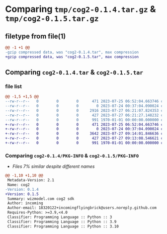 # Comparing `tmp/cog2-0.1.4.tar.gz` & `tmp/cog2-0.1.5.tar.gz`

## filetype from file(1)

```diff
@@ -1 +1 @@
-gzip compressed data, was "cog2-0.1.4.tar", max compression
+gzip compressed data, was "cog2-0.1.5.tar", max compression
```

## Comparing `cog2-0.1.4.tar` & `cog2-0.1.5.tar`

### file list

```diff
@@ -1,5 +1,5 @@
--rw-r--r--   0        0        0      471 2023-07-25 06:52:04.663746 cog2-0.1.4/README.md
--rw-r--r--   0        0        0        0 2023-07-24 00:37:04.090024 cog2-0.1.4/cog2/__init__.py
--rw-r--r--   0        0        0     2916 2023-07-27 06:21:07.824353 cog2-0.1.4/cog2/main.py
--rw-r--r--   0        0        0      427 2023-07-27 06:21:27.148232 cog2-0.1.4/pyproject.toml
--rw-r--r--   0        0        0      991 1970-01-01 00:00:00.000000 cog2-0.1.4/PKG-INFO
+-rw-r--r--   0        0        0      471 2023-07-25 06:52:04.663746 cog2-0.1.5/README.md
+-rw-r--r--   0        0        0        0 2023-07-24 00:37:04.090024 cog2-0.1.5/cog2/__init__.py
+-rw-r--r--   0        0        0     3642 2023-07-27 09:14:01.846636 cog2-0.1.5/cog2/main.py
+-rw-r--r--   0        0        0      427 2023-07-27 09:13:08.546621 cog2-0.1.5/pyproject.toml
+-rw-r--r--   0        0        0      991 1970-01-01 00:00:00.000000 cog2-0.1.5/PKG-INFO
```

### Comparing `cog2-0.1.4/PKG-INFO` & `cog2-0.1.5/PKG-INFO`

 * *Files 7% similar despite different names*

```diff
@@ -1,10 +1,10 @@
 Metadata-Version: 2.1
 Name: cog2
-Version: 0.1.4
+Version: 0.1.5
 Summary: wizmodel.com cog2 sdk
 Author: incoming
 Author-email: 18320122+incomingflyingbrick@users.noreply.github.com
 Requires-Python: >=3.9,<4.0
 Classifier: Programming Language :: Python :: 3
 Classifier: Programming Language :: Python :: 3.9
 Classifier: Programming Language :: Python :: 3.10
```

